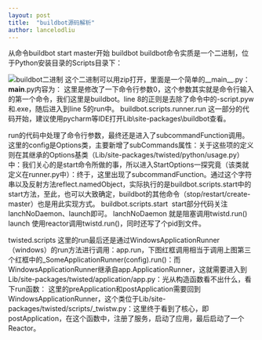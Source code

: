 ```yaml
---
layout: post
title:  "buildbot源码解析"
author: lancelodliu
---
```


从命令buildbot start master开始
buildbot
buildbot命令实质是一个二进制，位于Python安装目录的Scripts目录下：

![buildbot二进制](/img/{{title}}/0.png)
这个二进制可以用zip打开，里面是一个简单的__main__.py：
​​
__main__.py内容为：
​​
这里是修改了一下命令行参数0，这个参数其实就是命令行输入的第一个命令，我们这里是buildbot。line 8的正则是去除了命令中的-script.pyw和.exe，随后进入到line 5的run中。
buildbot.scripts.runner.run
这一部分的代码开始，建议使用pycharm等IDE打开Lib\site-packages\buildbot查看。

​​
run的代码中处理了命令行参数，最终还是进入了subcommandFunction调用。这里的config是Options类，主要新增了subCommands属性：
​​
关于这些项的定义则在其继承的Options基类（Lib/site-packages/twisted/python/usage.py）中：
​​
我们关心的是start命令所做的事，所以进入StartOptions一探究竟（该类就定义在runner.py中）：
​​
终于，这里出现了subcommandFunction。通过这个字符串以及反射方法reflect.namedObject，实际执行的是buildbot.scripts.start中的start方法，至此，也可以大致确定，buildbot的其他命令（stop/restart/create-master）也是用此实现方式。
buildbot.scripts.start
​​
start部分代码关注lanchNoDaemon、launch即可。
lanchNoDaemon
就是阻塞调用twistd.run()
​​
launch
使用reactor调用twistd.run()，同时还写了个pid到文件。
​​

twisted.scripts
这里的run最后还是通过WindowsApplicationRunner（windows）的run方法进行调用：
​​
app.run，下图红框调用相当于调用上图第三个红框中的_SomeApplicationRunner(config).run()：
​​
而WindowsApplicationRunner继承自app.ApplicationRunner，这就需要进入到Lib/site-packages/twisted/application/app.py：
​​
光从构造函数看不出什么，看下run函数：
​​
这里的preApplication和postApplication需要回到WindowsApplicationRunner，这个类位于Lib/site-packages/twisted/scripts/_twistw.py：
​​
这里终于看到了核心，即postApplication，在这个函数中，注册了服务，启动了应用，最后启动了一个Reactor。


